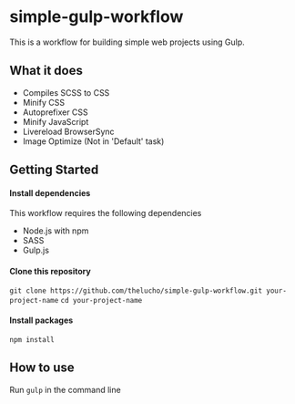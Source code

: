 # simple-gulp-workflow
This is a workflow for building simple web projects using Gulp.

## What it does
* Compiles SCSS to CSS
* Minify CSS
* Autoprefixer CSS
* Minify JavaScript
* Livereload BrowserSync
* Image Optimize (Not in 'Default' task)

## Getting Started

#### Install dependencies
This workflow requires the following dependencies
* Node.js with npm
* SASS
* Gulp.js

#### Clone this repository
`git clone https://github.com/thelucho/simple-gulp-workflow.git your-project-name`
`cd your-project-name`

#### Install packages
`npm install`

## How to use
Run `gulp` in the command line
